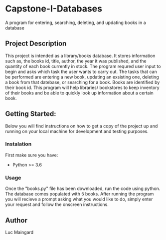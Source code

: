 # Capstone-I-Databases
A program for entering, searching, deleting, and updating books in a database

## Project Description
This project is intended as a library/books database. It stores information such as, the books id, title, author, the year it
was published, and the quantity of each book currently in stock. The program requred user input to begin and asks which task
the user wants to carry out. The tasks that can be performed are entering a new book, updating an exsisting one, deleting a
book from that datebase, or searching for a book. Books are identified by their book id. This program will help libraries/
bookstores to keep inventory of their books and be able to quickly look up information about a certain book.

## Getting Started:
Below you will find instructions on how to get a copy of the project up and running on your local machine for development and testing purposes. 

### Instalation
First make sure you have:
* Python >= 3.6

### Usage
Once the "books.py" file has been downloaded, run the code using python. The database comes populated with 5 books. After running the program you will recieve a prompt asking what you would like to do, simply enter your request and follow the onscreen instructions.

## Author 
Luc Maingard
